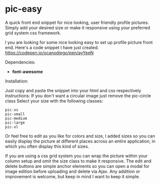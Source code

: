 # pic-easy
A quick front end snippet for nice looking, user friendly profile pictures. Simply add your desired size or make it responsive using your preferred grid system css framework.


I you are looking for some nice looking easy to set up profile picture front end. Here's a code snippet I have just created.
https://codepen.io/ocanodiego/pen/ayYeeN

Dependencies:

  * **font-awesome**

Installation:

  Just copy and paste the snippet into your html and css respectively
  Instructions:
  If you don't want a circular image just remove the pic-circle class
  Select your size with the following classes:
  
  ```
  pic-xs
  pic-small
  pic-medium
  pic-large
  pic-xl
  ```

Or feel free to edit as you like for colors and size, I added sizes so you can easily display the picture at different places across an entire application, in which you often display this kind of sizes.

If you are using a css grid system you can wrap the picture within your column setup and omit the size class to make it responsive.
The edit and delete buttons are simple anchor elements so you can open a modal for image edition before uploading and delete via Ajax.
Any addition or improvement is welcome, but keep in mind I want to keep it simple.
